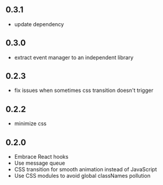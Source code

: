 ## 0.3.1

- update dependency

## 0.3.0

- extract event manager to an independent library

## 0.2.3

- fix issues when sometimes css transition doesn't trigger

## 0.2.2

- minimize css

## 0.2.0

- Embrace React hooks
- Use message queue
- CSS transition for smooth animation instead of JavaScript
- Use CSS modules to avoid global classNames pollution
